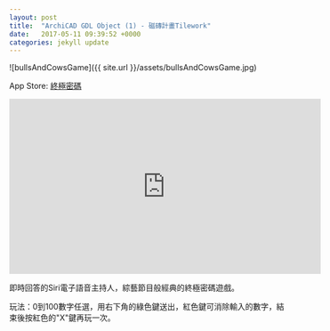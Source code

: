 ```yaml
---
layout: post
title:  "ArchiCAD GDL Object (1) - 磁磚計畫Tilework"
date:   2017-05-11 09:39:52 +0000
categories: jekyll update
---
```

![bullsAndCowsGame]({{ site.url }}/assets/bullsAndCowsGame.jpg)

App Store: [終極密碼][App-Store]

<iframe width="560" height="315" src="https://www.youtube.com/embed/a62BRSsKTxs" frameborder="0" allowfullscreen></iframe>

即時回答的Siri電子語音主持人，綜藝節目般經典的終極密碼遊戲。

玩法：0到100數字任選，用右下角的綠色鍵送出，紅色鍵可消除輸入的數字，結束後按紅色的"X"鍵再玩一次。

 



[App-Store]: https://itunes.apple.com/tw/app/%E7%B5%82%E6%A5%B5%E5%AF%86%E7%A2%BC/id1137017776?l=zh&mt=8

